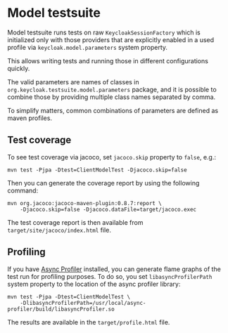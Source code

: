 Model testsuite
===============

Model testsuite runs tests on raw `KeycloakSessionFactory` which is
initialized only with those providers that are explicitly enabled
in a used profile via `keycloak.model.parameters` system property.

This allows writing tests and running those in different
configurations quickly.

The valid parameters are names of classes in `org.keycloak.testsuite.model.parameters`
package, and it is possible to combine those by providing multiple class names
separated by comma.

To simplify matters, common combinations of parameters are defined as maven profiles.


Test coverage
-------------

To see test coverage via jacoco, set `jacoco.skip` property to `false`, e.g.:

```
mvn test -Pjpa -Dtest=ClientModelTest -Djacoco.skip=false
```

Then you can generate the coverage report by using the following command:

```
mvn org.jacoco:jacoco-maven-plugin:0.8.7:report \
    -Djacoco.skip=false -Djacoco.dataFile=target/jacoco.exec
```

The test coverage report is then available from `target/site/jacoco/index.html` file.

Profiling
---------

If you have [Async Profiler](https://github.com/jvm-profiling-tools/async-profiler/)
installed, you can generate flame graphs of the test run for profiling purposes.
To do so, you set `libasyncProfilerPath` system property to the location of the
async profiler library:

```
mvn test -Pjpa -Dtest=ClientModelTest \
    -DlibasyncProfilerPath=/usr/local/async-profiler/build/libasyncProfiler.so 
```

The results are available in the `target/profile.html` file.


